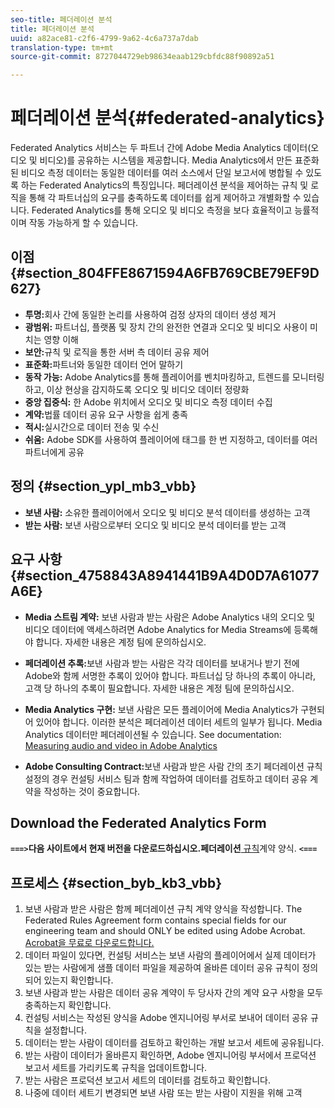 ```yaml
---
seo-title: 페더레이션 분석
title: 페더레이션 분석
uuid: a82ace81-c2f6-4799-9a62-4c6a737a7dab
translation-type: tm+mt
source-git-commit: 8727044729eb98634eaab129cbfdc88f90892a51

---
```



# 페더레이션 분석{#federated-analytics}

Federated Analytics 서비스는 두 파트너 간에 Adobe Media Analytics 데이터(오디오 및 비디오)를 공유하는 시스템을 제공합니다.
Media Analytics에서 만든 표준화된 비디오 측정 데이터는 동일한 데이터를 여러 소스에서 단일 보고서에 병합될 수 있도록 하는 Federated Analytics의 특징입니다.
페더레이션 분석을 제어하는 규칙 및 로직을 통해 각 파트너십의 요구를 충족하도록 데이터를 쉽게 제어하고 개별화할 수 있습니다.
Federated Analytics를 통해 오디오 및 비디오 측정을 보다 효율적이고 능률적이며 작동 가능하게 할 수 있습니다.

## 이점 {#section_804FFE8671594A6FB769CBE79EF9D627}

* **투명:**&#x200B;회사 간에 동일한 논리를 사용하여 검정 상자의 데이터 생성 제거
* **광범위:** 파트너십, 플랫폼 및 장치 간의 완전한 연결과 오디오 및 비디오 사용이 미치는 영향 이해
* **보안:**&#x200B;규칙 및 로직을 통한 서버 측 데이터 공유 제어
* **표준화:**&#x200B;파트너와 동일한 데이터 언어 말하기
* **동작 가능:** Adobe Analytics를 통해 플레이어를 벤치마킹하고, 트렌드를 모니터링하고, 이상 현상을 감지하도록 오디오 및 비디오 데이터 정량화
* **중앙 집중식:** 한 Adobe 위치에서 오디오 및 비디오 측정 데이터 수집
* **계약:**&#x200B;법률 데이터 공유 요구 사항을 쉽게 충족
* **적시:**&#x200B;실시간으로 데이터 전송 및 수신
* **쉬움:** Adobe SDK를 사용하여 플레이어에 태그를 한 번 지정하고, 데이터를 여러 파트너에게 공유

## 정의 {#section_ypl_mb3_vbb}

* **보낸 사람:** 소유한 플레이어에서 오디오 및 비디오 분석 데이터를 생성하는 고객
* **받는 사람:** 보낸 사람으로부터 오디오 및 비디오 분석 데이터를 받는 고객

## 요구 사항 {#section_4758843A8941441B9A4D0D7A61077A6E}

* **Media 스트림 계약:** 보낸 사람과 받는 사람은 Adobe Analytics 내의 오디오 및 비디오 데이터에 액세스하려면 Adobe Analytics for Media Streams에 등록해야 합니다. 자세한 내용은 계정 팀에 문의하십시오.
* **페더레이션 추록:**&#x200B;보낸 사람과 받는 사람은 각각 데이터를 보내거나 받기 전에 Adobe와 함께 서명한 추록이 있어야 합니다. 파트너십 당 하나의 추록이 아니라, 고객 당 하나의 추록이 필요합니다. 자세한 내용은 계정 팀에 문의하십시오.
* **Media Analytics 구현:** 보낸 사람은 모든 플레이어에 Media Analytics가 구현되어 있어야 합니다. 이러한 분석은 페더레이션 데이터 세트의 일부가 됩니다. Media Analytics 데이터만 페더레이션될 수 있습니다. See documentation: [Measuring audio and video in Adobe Analytics](/help/media-overview.md)

* **Adobe Consulting Contract:**&#x200B;보낸 사람과 받은 사람 간의 초기 페더레이션 규칙 설정의 경우 컨설팅 서비스 팀과 함께 작업하여 데이터를 검토하고 데이터 공유 계약을 작성하는 것이 중요합니다.

## Download the Federated Analytics Form

**`===>`다음 사이트에서 현재 버전을 다운로드하십시오.페더레이션**[ 규칙](/assets/federated_analytics_form.pdf)계약 양식. **`<===`**

## 프로세스 {#section_byb_kb3_vbb}

1. 보낸 사람과 받은 사람은 함께 페더레이션 규칙 계약 양식을 작성합니다. The Federated Rules Agreement form contains special fields for our engineering team and should ONLY be edited using Adobe Acrobat. [Acrobat을 무료로 다운로드합니다.](https://get.adobe.com/reader/)
1. 데이터 파일이 있다면, 컨설팅 서비스는 보낸 사람의 플레이어에서 실제 데이터가 있는 받는 사람에게 샘플 데이터 파일을 제공하여 올바른 데이터 공유 규칙이 정의되어 있는지 확인합니다.
1. 보낸 사람과 받는 사람은 데이터 공유 계약이 두 당사자 간의 계약 요구 사항을 모두 충족하는지 확인합니다.
1. 컨설팅 서비스는 작성된 양식을 Adobe 엔지니어링 부서로 보내어 데이터 공유 규칙을 설정합니다.
1. 데이터는 받는 사람이 데이터를 검토하고 확인하는 개발 보고서 세트에 공유됩니다.
1. 받는 사람이 데이터가 올바른지 확인하면, Adobe 엔지니어링 부서에서 프로덕션 보고서 세트를 가리키도록 규칙을 업데이트합니다.
1. 받는 사람은 프로덕션 보고서 세트의 데이터를 검토하고 확인합니다.
1. 나중에 데이터 세트기 변경되면 보낸 사람 또는 받는 사람이 지원을 위해 고객